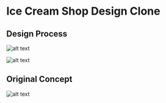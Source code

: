 # Ice Cream Shop Design Clone



## Design Process
![alt text](https://firebasestorage.googleapis.com/v0/b/samets-ice-cream-shop.appspot.com/o/Screenshot_1644006695.png?alt=media&token=04a016ff-3d1a-4d95-8436-4e817c06e7b7)

![alt text](https://firebasestorage.googleapis.com/v0/b/samets-ice-cream-shop.appspot.com/o/Screenshot_1644006702.png?alt=media&token=6977ca00-ef07-46b9-900d-e2f337bea1d6)


## Original Concept
![alt text](https://firebasestorage.googleapis.com/v0/b/samets-ice-cream-shop.appspot.com/o/preview.jpg?alt=media&token=4828b4bd-b89f-4a3e-88ac-396d4225fcb9)
